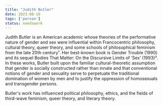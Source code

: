 ```yaml
---
title: "Judith Butler"
date: 2023-08-16
tags: ['person']
status: needswork
---
```


Judith Butler is an American academic whose theories of the performative nature of gender and sex were influential within Francocentric philosophy, cultural theory, queer theory, and some schools of philosophical feminism from the late 20th century¹. Her best-known book is Gender Trouble (1990) and its sequel Bodies That Matter: On the Discursive Limits of ‘Sex’ (1993)³. In these works, Butler built upon the familiar cultural-theoretic assumption that gender is socially constructed rather than innate and that conventional notions of gender and sexuality serve to perpetuate the traditional domination of women by men and to justify the oppression of homosexuals and transgender persons.

Butler's work has influenced political philosophy, ethics, and the fields of third-wave feminism, queer theory, and literary theory.


